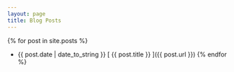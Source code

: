 ```yaml
---
layout: page
title: Blog Posts
---
```


{% for post in site.posts %}
  * {{ post.date | date_to_string }} [ {{ post.title }} ]({{ post.url }})
{% endfor %}